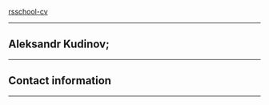 [rsschool-cv](https://AleksandrLight.github.io/rsschool-cv/cv)
***
 ## Aleksandr Kudinov;
***
## Contact information
***


